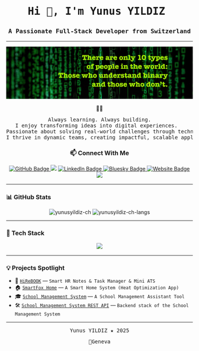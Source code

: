 <h1 align="center"> <pre>Hi 👋, I'm Yunus YILDIZ </pre></h1>
<h3 align="center"> <pre>A Passionate Full-Stack Developer from Switzerland</pre></h3>

---
<p align="center">
  <img src="./assets/images/binary.jpg" alt="Banner" />
</p>

<div align="center">
  🧑‍💻 

<pre> Always learning. Always building. 
I enjoy transforming ideas into digital experiences.  
Passionate about solving real-world challenges through technology.
I thrive in dynamic teams, creating impactful, scalable applications.</pre>

### 📫 Connect With Me

<p align="center">
  <a href="https://github.com/yunusyildiz-ch">
    <img src="https://img.shields.io/badge/GitHub-100000?style=flat&logo=github&logoColor=white" alt="GitHub Badge"/>
  </a>
  <a href="mailto:yunusyildiz@swissmail.com"><img src="https://img.shields.io/badge/Email-D14836?style=flat&logo=gmail&logoColor=white"/></a>
  <a href="https://www.linkedin.com/in/yunusyildiz-ch">
    <img src="https://img.shields.io/badge/LinkedIn-0A66C2?style=flat&logo=linkedin&logoColor=white" alt="LinkedIn Badge"/>
  </a>
  <a href="https://bsky.app/profile/yunusyildiz.ch">
    <img src="https://img.shields.io/badge/Bluesky-0085FF?style=flat&logo=bluesky&logoColor=white" alt="Bluesky Badge"/>
  </a>
  <a href="https://yunusyildiz.ch">
    <img src="https://img.shields.io/badge/Website-000000?style=flat&logo=google-chrome&logoColor=white" alt="Website Badge"/>
  </a>
   <a href="mailto:mail@yunusyildiz.ch"><img src="https://img.shields.io/badge/Email-D14836?style=flat&logo=gmail&logoColor=white"/></a>
</p>

</div>

---

### 📊 GitHub Stats

<p align="center">
  <img src="https://github-readme-stats.vercel.app/api?username=yunusyildiz-ch&show_icons=true&theme=tokyonight" alt="yunusyildiz-ch" />
  <img src="https://github-readme-stats.vercel.app/api/top-langs/?username=yunusyildiz-ch&layout=compact&theme=tokyonight" alt="yunusyildiz-ch-langs" />
</p>

---

### 🧰 Tech Stack

<p align="center">
  <img src="https://skillicons.dev/icons?i=html,css,js,react,nodejs,express,tailwind,bootstrap,materialui,python,arduino,mysql,postgres,git,github,vite" />
</p>

---

### 💡 Projects Spotlight

- 📘 [`HiReBOOK`](https://github.com/yunusyildiz-ch/hirebook) — `Smart HR Notes & Task Manager & Mini ATS`
- 🏠 [`SmartFox Home`](https://github.com/yunusyildiz-ch/smartfox-home) — `A Smart Home System (Heat Optimization App)`
- 🎓 [`School Management System`](https://github.com/yunusyildiz-ch/School-Management-System-Project) — `A School Management Assistant Tool`
- 🛠️ [`School Management System REST API`](https://github.com/yunusyildiz-ch/School-Management-System-REST-API) — `Backend stack of the School Management System`

---
<div align="center">
  <pre>Yunus YILDIZ ★ 2025</pre>
  <p><pre>📍Geneva</pre></p>
</div>


